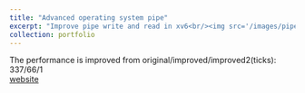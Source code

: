 ```yaml
---
title: "Advanced operating system pipe"
excerpt: "Improve pipe write and read in xv6<br/><img src='/images/pipecopyinout.png'>"
collection: portfolio
---
```

The performance is improved from original/improved/improved2(ticks): 337/66/1  
[website](https://github.com/suweiyang0106/AdvOS/tree/main)  
